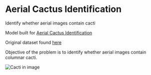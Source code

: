 # Aerial Cactus Identification


Identify whether aerial images contain cacti

Model built for [Aerial Cactus Identification](https://www.kaggle.com/c/aerial-cactus-identification/data)

Original dataset found [here](https://www.kaggle.com/irvingvasquez/cactus-aerial-photos) 

Objective of the problem is to identify whether aerial images contain columnar cacti. 

![Cacti in image](/images/logo.png)




